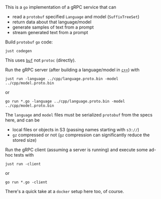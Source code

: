 
This is a `go` implementation of a gRPC service that can
* read a `protobuf` specified `Language` and model (`SuffixTreeSet`)
* return data about that language/model
* generate samples of text from a prompt
* stream generated text from a prompt

Build `protobuf` `go` code:
```shell
just codegen
```
This uses [`buf`](https://buf.build/) not `protoc` (directly). 

Run the gRPC server (after building a language/model in [`c++`](https://github.com/wrossmorrow/efnlp/tree/main/cpp)) with
```shell
just run -language ../cpp/language.proto.bin -model ../cpp/model.proto.bin 
```
or
```shell
go run *.go -language ../cpp/language.proto.bin -model ../cpp/model.proto.bin 
```
The `language` and `model` files must be serialized `protobuf` from the specs here, and can be 
* local files or objects in S3 (passing names starting with `s3://`)
* `gz` compressed or not (`gz` compression can significantly reduce the stored size)

Run the gRPC client (assuming a server is running) and execute some ad-hoc tests with
```shell
just run -client
```
or 
```shell
go run *.go -client
```

There's a quick take at a `docker` setup here too, of course. 
